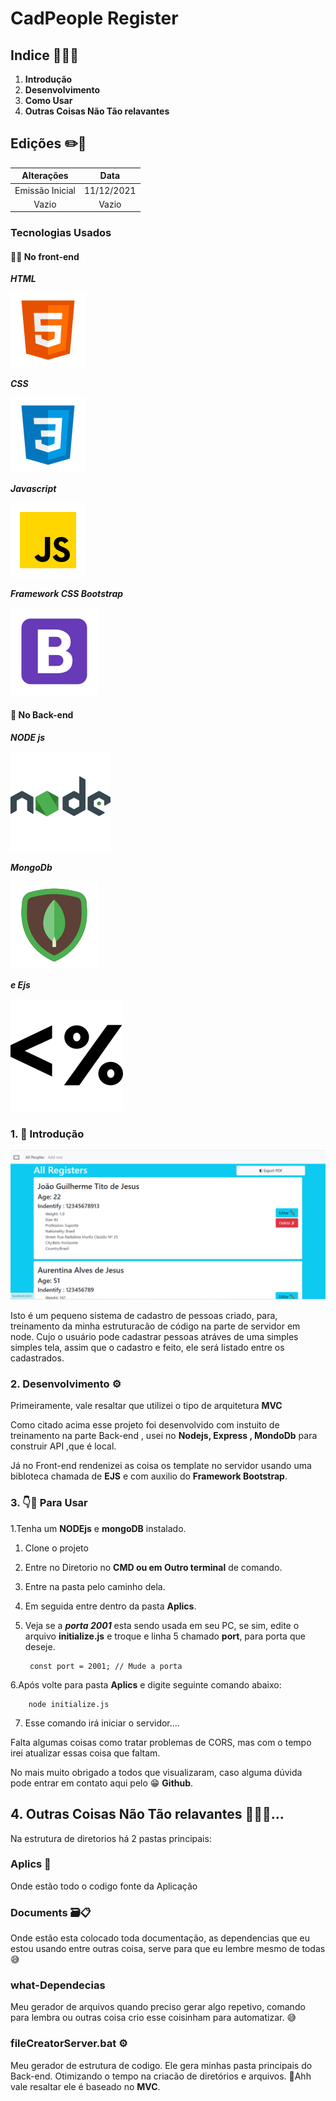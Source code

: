# CadPeople Register
## Indice 📗👨‍💻
1. **Introdução**
1. **Desenvolvimento**
1. **Como Usar**
1. **Outras Coisas Não Tão relavantes**

## Edições ✏️📑

Alterações   | Data
:---------: | :------:
Emissão Inicial | 11/12/2021
Vazio | Vazio

### Tecnologias Usados
#### 🧑‍💻 No front-end
**_HTML_**

![Alt ou título da imagem](./Assets/IconHtml.svg)

**_CSS_**

![Alt ou título da imagem](./Assets/IconCSS.svg)

**_Javascript_**


![Alt ou título da imagem](./Assets/iconjavascript.svg)

**_Framework CSS Bootstrap_**

![Alt ou título da imagem](./Assets/icons8-bootstrap.svg)

#### 👥 No Back-end
**_NODE js_**

![Alt ou título da imagem](./Assets/nodeJS.svg)

**_MongoDb_**

![Alt ou título da imagem](./Assets/icons8-mongodb.svg)



**_e Ejs_**

![Alt ou título da imagem](./Assets/ejs.svg)






### 1. 🚪 Introdução
![Alt ou título da imagem](./Assets/registerFoto.png)

Isto é um pequeno sistema de cadastro de pessoas criado, para, treinamento da minha estruturacão de código na parte de servidor em node.
Cujo o usuário pode cadastrar pessoas atráves de uma simples simples tela, assim que o cadastro e feito, ele será listado entre os cadastrados.

### 2. Desenvolvimento ⚙️

Primeiramente, vale resaltar que utilizei o tipo de arquitetura **MVC**

Como citado acima esse projeto foi desenvolvido com instuito 
de treinamento na parte Back-end , usei no **Nodejs, Express , MondoDb**
para construir API ,que é local. 

Já no Front-end rendenizei as coisa os template no servidor usando
uma bibloteca chamada de **EJS** e com auxilio do **Framework Bootstrap**.

### 3. 👇🤘 Para Usar
1.Tenha um **NODEjs** e **mongoDB** instalado.
1. Clone o projeto 
1. Entre no Diretorio no **CMD ou em Outro terminal** de comando.
1. Entre na pasta pelo caminho dela.
1. Em seguida entre dentro da pasta **Aplics**.
1. Veja se a **_porta 2001_** esta sendo usada em seu PC, se sim, edite o arquivo **initialize.js** e troque e linha 5 chamado **port**, para porta que deseje.

        const port = 2001; // Mude a porta



6.Após volte para pasta **Aplics** e  digite seguinte comando abaixo:

        node initialize.js


7. Esse comando irá iniciar o servidor....


Falta algumas coisas como tratar problemas de CORS, mas com o tempo irei atualizar essas coisa que faltam.

No mais muito obrigado a todos que visualizaram, caso alguma dúvida pode entrar em contato aqui pelo 😁 **Github**.



## 4. Outras Coisas Não Tão relavantes 📁😅🤪...

Na estrutura de diretorios há 2 pastas principais:

### Aplics 📁
Onde estão todo o codigo fonte da Aplicação 
### Documents 🗃️📋 
Onde estão esta colocado toda documentação, as 
dependencias que eu estou usando entre outras coisa, serve para que eu lembre mesmo de todas 😅 
### what-Dependecias
Meu gerador de arquivos quando preciso gerar algo repetivo, comando para lembra ou outras coisa crio esse coisinham para automatizar. 😅
### fileCreatorServer.bat ⚙️
Meu gerador de estrutura de codigo. Ele gera minhas pasta principais do Back-end. Otimizando o tempo na criacão de diretórios e arquivos. 🤗Ahh vale resaltar ele é baseado no **MVC**.


